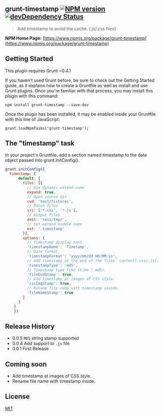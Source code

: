 ## grunt-timestamp [![NPM version](https://badge.fury.io/js/grunt-timestamp.png)](http://badge.fury.io/js/grunt-timestamp) [![devDependency Status](https://david-dm.org/hzlzh/grunt-timestamp/dev-status.png?theme=shields.io)](https://david-dm.org/hzlzh/grunt-timestamp#info=devDependencies)

> Add timestamp to avoid the cache. (.js/.css files)

**NPM Home Page:** [https://www.npmjs.org/package/grunt-timestamp](https://www.npmjs.org/package/grunt-timestamp)

## Getting Started

This plugin requires Grunt ~0.4.1

If you haven't used Grunt before, be sure to check out the Getting Started guide, as it explains how to create a Gruntfile as well as install and use Grunt plugins. Once you're familiar with that process, you may install this plugin with this command:

	npm install grunt-timestamp --save-dev
	
Once the plugin has been installed, it may be enabled inside your Gruntfile with this line of JavaScript:

	grunt.loadNpmTasks('grunt-timestamp');

## The "timestamp" task

In your project's Gruntfile, add a section named timestamp to the data object passed into grunt.initConfig().

```javascript
grunt.initConfig({
  timestamp: {
      default: {
        files: [{
          // Use dynamic extend name
          expand: true,
          // Open source dir
          cwd: 'test/fixtures',
          // Match files
          src: ['*.css', '*.js'],
          // Output files
          dest: 'test/tmp/',
          // Set extend middle name
          ext: '.timestamp'
        }],
        options: {
          // Timestamp display text
          'timestampName': 'Timetamp',
          // Date format
          'timestampFormat': 'yyyy/mm/dd HH:MM:ss',
          // Add timestamp at the end of the files' content(.css/.js).
          'timestampType': 'md5',
          // Timestamp type like (time | md5).
          'fileEndStamp': true,
          // Add timestamp at images of CSS style.
          'cssImgStamp': true,
          // Rename file name with timestamp inside.
          'fileNameStamp': true
        }
      }
    }
    })
```

## Release History

* 0.0.5 `MD5` string stamp supported 
* 0.0.4 Add support to `.js` file
* 0.0.1 First Release

## Coming soon

* Add timestamp at images of CSS style.
* Rename file name with timestamp inside.

## License

[MIT](http://rem.mit-license.org/)

